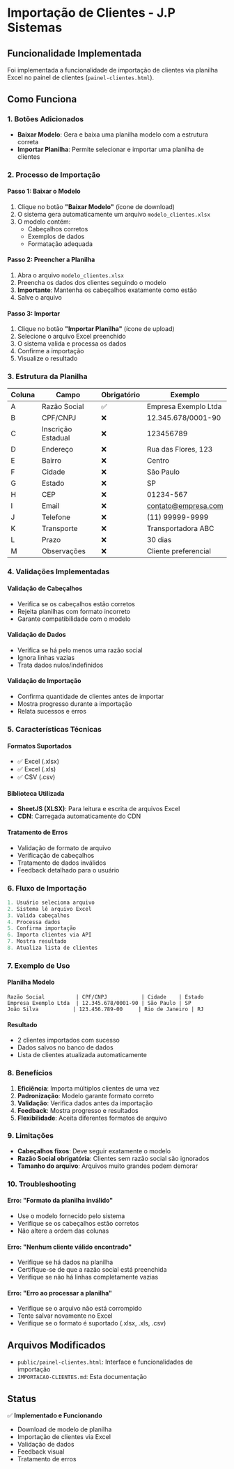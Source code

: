 # Importação de Clientes - J.P Sistemas

## Funcionalidade Implementada

Foi implementada a funcionalidade de importação de clientes via planilha Excel no painel de clientes (`painel-clientes.html`).

## Como Funciona

### 1. Botões Adicionados

- **Baixar Modelo**: Gera e baixa uma planilha modelo com a estrutura correta
- **Importar Planilha**: Permite selecionar e importar uma planilha de clientes

### 2. Processo de Importação

#### Passo 1: Baixar o Modelo
1. Clique no botão **"Baixar Modelo"** (ícone de download)
2. O sistema gera automaticamente um arquivo `modelo_clientes.xlsx`
3. O modelo contém:
   - Cabeçalhos corretos
   - Exemplos de dados
   - Formatação adequada

#### Passo 2: Preencher a Planilha
1. Abra o arquivo `modelo_clientes.xlsx`
2. Preencha os dados dos clientes seguindo o modelo
3. **Importante**: Mantenha os cabeçalhos exatamente como estão
4. Salve o arquivo

#### Passo 3: Importar
1. Clique no botão **"Importar Planilha"** (ícone de upload)
2. Selecione o arquivo Excel preenchido
3. O sistema valida e processa os dados
4. Confirme a importação
5. Visualize o resultado

### 3. Estrutura da Planilha

| Coluna | Campo | Obrigatório | Exemplo |
|--------|-------|-------------|---------|
| A | Razão Social | ✅ | Empresa Exemplo Ltda |
| B | CPF/CNPJ | ❌ | 12.345.678/0001-90 |
| C | Inscrição Estadual | ❌ | 123456789 |
| D | Endereço | ❌ | Rua das Flores, 123 |
| E | Bairro | ❌ | Centro |
| F | Cidade | ❌ | São Paulo |
| G | Estado | ❌ | SP |
| H | CEP | ❌ | 01234-567 |
| I | Email | ❌ | contato@empresa.com |
| J | Telefone | ❌ | (11) 99999-9999 |
| K | Transporte | ❌ | Transportadora ABC |
| L | Prazo | ❌ | 30 dias |
| M | Observações | ❌ | Cliente preferencial |

### 4. Validações Implementadas

#### Validação de Cabeçalhos
- Verifica se os cabeçalhos estão corretos
- Rejeita planilhas com formato incorreto
- Garante compatibilidade com o modelo

#### Validação de Dados
- Verifica se há pelo menos uma razão social
- Ignora linhas vazias
- Trata dados nulos/indefinidos

#### Validação de Importação
- Confirma quantidade de clientes antes de importar
- Mostra progresso durante a importação
- Relata sucessos e erros

### 5. Características Técnicas

#### Formatos Suportados
- ✅ Excel (.xlsx)
- ✅ Excel (.xls)
- ✅ CSV (.csv)

#### Biblioteca Utilizada
- **SheetJS (XLSX)**: Para leitura e escrita de arquivos Excel
- **CDN**: Carregada automaticamente do CDN

#### Tratamento de Erros
- Validação de formato de arquivo
- Verificação de cabeçalhos
- Tratamento de dados inválidos
- Feedback detalhado para o usuário

### 6. Fluxo de Importação

```javascript
1. Usuário seleciona arquivo
2. Sistema lê arquivo Excel
3. Valida cabeçalhos
4. Processa dados
5. Confirma importação
6. Importa clientes via API
7. Mostra resultado
8. Atualiza lista de clientes
```

### 7. Exemplo de Uso

#### Planilha Modelo
```
Razão Social          | CPF/CNPJ           | Cidade    | Estado
Empresa Exemplo Ltda  | 12.345.678/0001-90 | São Paulo | SP
João Silva           | 123.456.789-00     | Rio de Janeiro | RJ
```

#### Resultado
- 2 clientes importados com sucesso
- Dados salvos no banco de dados
- Lista de clientes atualizada automaticamente

### 8. Benefícios

1. **Eficiência**: Importa múltiplos clientes de uma vez
2. **Padronização**: Modelo garante formato correto
3. **Validação**: Verifica dados antes da importação
4. **Feedback**: Mostra progresso e resultados
5. **Flexibilidade**: Aceita diferentes formatos de arquivo

### 9. Limitações

- **Cabeçalhos fixos**: Deve seguir exatamente o modelo
- **Razão Social obrigatória**: Clientes sem razão social são ignorados
- **Tamanho do arquivo**: Arquivos muito grandes podem demorar

### 10. Troubleshooting

#### Erro: "Formato da planilha inválido"
- Use o modelo fornecido pelo sistema
- Verifique se os cabeçalhos estão corretos
- Não altere a ordem das colunas

#### Erro: "Nenhum cliente válido encontrado"
- Verifique se há dados na planilha
- Certifique-se de que a razão social está preenchida
- Verifique se não há linhas completamente vazias

#### Erro: "Erro ao processar a planilha"
- Verifique se o arquivo não está corrompido
- Tente salvar novamente no Excel
- Verifique se o formato é suportado (.xlsx, .xls, .csv)

## Arquivos Modificados

- `public/painel-clientes.html`: Interface e funcionalidades de importação
- `IMPORTACAO-CLIENTES.md`: Esta documentação

## Status

✅ **Implementado e Funcionando**
- Download de modelo de planilha
- Importação de clientes via Excel
- Validação de dados
- Feedback visual
- Tratamento de erros 